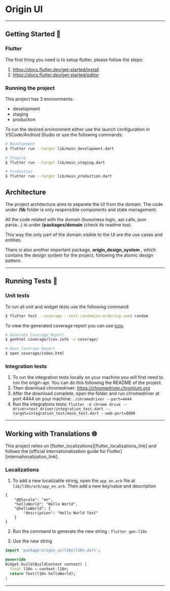 # Origin UI
---

## Getting Started 🚀

### Flutter
The first thing you need is to setup flutter, please follow the steps: 
1. https://docs.flutter.dev/get-started/install
2. https://docs.flutter.dev/get-started/editor

### Running the project
This project has 3 environments:

- development
- staging
- production

To run the desired environment either use the launch configuration in VSCode/Android Studio or use the following commands:

```sh
# Development
$ flutter run --target lib/main_development.dart

# Staging
$ flutter run --target lib/main_staging.dart

# Production
$ flutter run --target lib/main_production.dart
```

## Architecture
The project architecture aims to separete the UI from the domain. The code under **/lib** folder is only responsible components and state management.

All the code related with the domain (bussiness logic, api calls, json parse...) is under **/packages/domain** (check its readme too). 

This way the only part of the domain visible to the UI are the use cases and entities.

There is also another important package, **origin_design_system** , which contains the design system for the project, following the atomic design pattern.

---
## Running Tests 🧪

### Unit tests

To run all unit and widget tests use the following command:

```sh
$ flutter test --coverage --test-randomize-ordering-seed random
```

To view the generated coverage report you can use [lcov](https://github.com/linux-test-project/lcov).

```sh
# Generate Coverage Report
$ genhtml coverage/lcov.info -o coverage/

# Open Coverage Report
$ open coverage/index.html
```

### Integration tests
1. To run the integration tests locally on your machine you will first need to run the origin-api. You can do this following the README of the project. 
2. Then download chromedriver:
     https://chromedriver.chromium.org
3. After the download complete, open the folder and run chromedriver at port 4444 on your machine: 
    ```./chromedriver --port=4444```
4. Run the integrations tests:
    ```flutter -d chrome drive --driver=test_driver/integration_test.dart --target=integration_test/main_test.dart --web-port=8080```

---
## Working with Translations 🌐

This project relies on [flutter_localizations][flutter_localizations_link] and follows the [official internationalization guide for Flutter][internationalization_link].

### Localizations

1. To add a new localizable string, open the `app_en.arb` file at `lib/l10n/arb/app_en.arb`. Then add a new key/value and description

```arb
{
    "@@locale": "en",
    "helloWorld": "Hello World",
    "@helloWorld": {
        "description": "Hello World Text"
    }
}
```

2. Run the command to generate the new string :
```flutter gen-l10n```

3. Use the new string

```dart
import 'package:origin_ui/l10n/l10n.dart';

@override
Widget build(BuildContext context) {
  final l10n = context.l10n;
  return Text(l10n.helloWorld);
}
```

---


